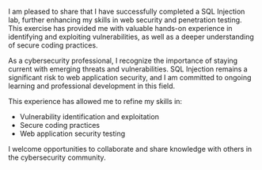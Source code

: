 I am pleased to share that I have successfully completed a SQL Injection lab, further enhancing my skills in web security and penetration testing. This exercise has provided me with valuable hands-on experience in identifying and exploiting vulnerabilities, as well as a deeper understanding of secure coding practices.

As a cybersecurity professional, I recognize the importance of staying current with emerging threats and vulnerabilities. SQL Injection remains a significant risk to web application security, and I am committed to ongoing learning and professional development in this field.

This experience has allowed me to refine my skills in:
  - Vulnerability identification and exploitation
  - Secure coding practices
  - Web application security testing

I welcome opportunities to collaborate and share knowledge with others in the cybersecurity community.
